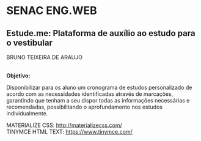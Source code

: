 <h1>SENAC ENG.WEB</h1>
<h2>Estude.me: Plataforma de auxílio ao estudo para o vestibular</h2>
BRUNO TEIXEIRA DE ARAUJO<br/>
<br/>

<b>Objetivo:</b>
<p>Disponibilizar para os aluno um cronograma de estudos personalizado de acordo com as necessidades identificadas através de marcações, garantindo que tenham a seu dispor todas as informações necessárias e recomendadas, possibilitando o aprofundamento nos estudos individualmente.</p>

MATERIALIZE CSS: http://materializecss.com/<br/>
TINYMCE HTML TEXT: https://www.tinymce.com/

